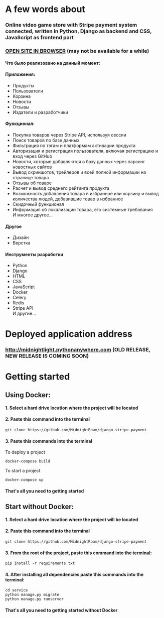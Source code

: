 # A few words about
### Online video game store with Stripe payment system connected, written in Python, Django as backend and CSS, JavaScript as frontend part
### <a href="http://midnightdeveloper.pythonanywhere.com/">OPEN SITE IN BROWSER</a> (may not be available for a while)
#### Что было реализовано на данный момент:
#### Приложения:
<ul>
    <li>Продукты</li>
    <li>Пользователи</li>
    <li>Корзина</li>
    <li>Новости</li>
    <li>Отзывы</li>
    <li>Издатели и разработчики</li>
</ul>

#### Функционал:
<ul>
    <li>Покупка товаров через Stripe API, используя сессии</li>
    <li>Поиск товаров по базе данных</li>
    <li>Фильтрация по тэгам и платформам активации продукта</li>
    <li>Авторизация и регистрация пользователя, включая регистрацию и вход через GitHub</li>
    <li>Новости, которые добавляются в базу данных через парсинг новостных сайтов</li>
    <li>Вывод скриншотов, трейлеров и всей полной информации на странице товара</li>
    <li>Отзывы об товаре</li>
    <li>Расчет и вывод среднего рейтинга продукта</li>
    <li>Возможность добавления товара в избранное или корзину и вывод количества людей, добавившие товар в избранное</li>
    <li>Скидочный функционал</li>
    <li>Информация об локализации товара, его системные требования</li>
    И многое другое...
</ul>

#### Другое
<ul>
    <li>Дизайн</li>
    <li>Верстка</li>
</ul>

#### Инструменты разработки
<ul>
    <li>Python</li>
    <li>Django</li>
    <li>HTML</li>
    <li>CSS</li>
    <li>JavaScript</li>
    <li>Docker</li>
    <li>Celery</li>
    <li>Redis</li>
    <li>Stripe API</li>
    И другие...
</ul>

# Deployed application address
### http://midnightlight.pythonanywhere.com (OLD RELEASE, NEW RELEASE IS COMING SOON)
# Getting started
## Using Docker:
#### 1. Select a hard drive location where the project will be located

#### 2. Paste this command into the terminal

    git clone https://github.com/MidnightRoam/django-stripe-payment

#### 3. Paste this commands into the terminal
To deploy a project

    docker-compose build
To start a project

    docker-compose up

#### That's all you need to getting started


## Start without Docker:
#### 1. Select a hard drive location where the project will be located

#### 2. Paste this command into the terminal

    git clone https://github.com/MidnightRoam/django-stripe-payment

#### 3. From the root of the project, paste this command into the terminal:

    pip install -r requirements.txt

#### 4. After installing all dependencies paste this commands into the terminal:
    
    cd service 
    python manage.py migrate
    python manage.py runserver

#### That's all you need to getting started without Docker
